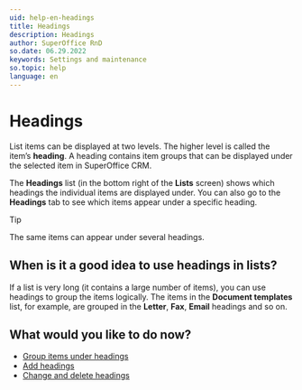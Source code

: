 ```yaml
---
uid: help-en-headings
title: Headings
description: Headings
author: SuperOffice RnD
so.date: 06.29.2022
keywords: Settings and maintenance
so.topic: help
language: en
---
```


# Headings

List items can be displayed at two levels. The higher level is called the item’s **heading**. A heading contains item groups that can be displayed under the selected item in SuperOffice CRM.

The **Headings** list (in the bottom right of the **Lists** screen) shows which headings the individual items are displayed under. You can also go to the **Headings** tab to see which items appear under a specific heading.

> [!TIP]
> The same items can appear under several headings.

## When is it a good idea to use headings in lists?

If a list is very long (it contains a large number of items), you can use headings to group the items logically. The items in the **Document templates** list, for example, are grouped in the **Letter**, **Fax**, **Email** headings and so on.

## What would you like to do now?

* [Group items under headings][2]
* [Add headings][1]
* [Change and delete headings][3]

<!-- Referenced links -->
[1]: adding-headings.md
[2]: grouping-items-under-headings.md
[3]: headings-editing-and-deleting.md

<!-- Referenced images -->
